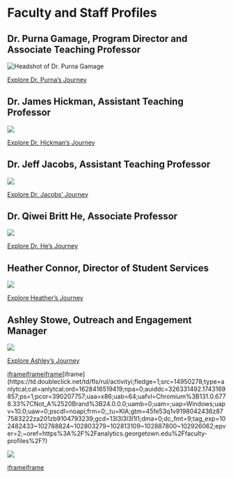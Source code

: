 # Faculty and Staff Profiles

## Dr. Purna Gamage, Program Director and Associate Teaching Professor

![Headshot of Dr. Purna Gamage](https://analytics.georgetown.edu/wp-content/uploads/sites/452/2025/01/purna-min-1-768x1024.png)

[Explore Dr. Purna’s Journey](https://analytics.georgetown.edu/announcements/purna-gamage/)

## Dr. James Hickman, Assistant Teaching Professor

![](https://analytics.georgetown.edu/wp-content/uploads/sites/452/2023/12/Profile-Pics-3x4-4-1-768x1024.png)

[Explore Dr. Hickman’s Journey](https://analytics.georgetown.edu/announcements/dr-james-hickman-assistant-teaching-professor/)

## Dr. Jeff Jacobs, Assistant Teaching Professor

![](https://analytics.georgetown.edu/wp-content/uploads/sites/452/2023/12/24-768x1024.png)

[Explore Dr. Jacobs’ Journey](https://analytics.georgetown.edu/announcements/dr-jeff-jacobs/)

## Dr. Qiwei Britt He, Associate Professor

![](https://analytics.georgetown.edu/wp-content/uploads/sites/452/2024/01/26-768x1024.png)

[Explore Dr. He’s Journey](https://analytics.georgetown.edu/announcements/faculty-profile/dr-qiwei-britt-he/)

## Heather Connor, Director of Student Services

![](https://analytics.georgetown.edu/wp-content/uploads/sites/452/2024/01/Profile-Pics-3x4--768x1024.png)

[Explore Heather’s Journey](https://analytics.georgetown.edu/staff-profile/heather-connor/)

## Ashley Stowe, Outreach and Engagement Manager

![](https://analytics.georgetown.edu/wp-content/uploads/sites/452/2024/02/Profile-Pics-3x4-7-768x1024.png)

[Explore Ashley’s Journey](https://analytics.georgetown.edu/staff-profile/ashley-stowe/)

[iframe](https://td.doubleclick.net/td/ga/rul?tid=G-BSC82Y20RS&gacid=1648572909.1743169857&gtm=45je53q1v9104488821z877583222za200zb77583222&dma=0&gcd=13l3l3l3l1l1&npa=0&pscdl=noapi&aip=1&fledge=1&frm=0&tag_exp=102482433~102788824~102803279~102813109~102887800~102926062~102964102&z=40030910)[iframe](https://td.doubleclick.net/td/ga/rul?tid=G-PMZB7WHYPX&gacid=1648572909.1743169857&gtm=45je53q1v9104793239z877583222za200zb77583222&dma=0&gcd=13l3l3l3l1l1&npa=0&pscdl=noapi&aip=1&fledge=1&frm=0&tag_exp=102482433~102788824~102803279~102813109~102887799~102926062~102964103&z=280624036)[iframe](https://14950278.fls.doubleclick.net/activityi;src=14950278;type=anlytcal;cat=anlytcal;ord=1628416519419;npa=0;auiddc=326331492.1743169857;ps=1;pcor=390207757;uaa=x86;uab=64;uafvl=Chromium%3B131.0.6778.33%7CNot_A%2520Brand%3B24.0.0.0;uamb=0;uam=;uap=Windows;uapv=10.0;uaw=0;pscdl=noapi;frm=0;_tu=KlA;gtm=45fe53q1v9198042436z877583222za201zb9104793239;gcd=13l3l3l3l1l1;dma=0;dc_fmt=1;tag_exp=102482433~102788824~102803279~102813109~102887800~102926062;epver=2;~oref=https%3A%2F%2Fanalytics.georgetown.edu%2Ffaculty-profiles%2F?)[iframe](https://td.doubleclick.net/td/fls/rul/activityi;fledge=1;src=14950278;type=anlytcal;cat=anlytcal;ord=1628416519419;npa=0;auiddc=326331492.1743169857;ps=1;pcor=390207757;uaa=x86;uab=64;uafvl=Chromium%3B131.0.6778.33%7CNot_A%2520Brand%3B24.0.0.0;uamb=0;uam=;uap=Windows;uapv=10.0;uaw=0;pscdl=noapi;frm=0;_tu=KlA;gtm=45fe53q1v9198042436z877583222za201zb9104793239;gcd=13l3l3l3l1l1;dma=0;dc_fmt=9;tag_exp=102482433~102788824~102803279~102813109~102887800~102926062;epver=2;~oref=https%3A%2F%2Fanalytics.georgetown.edu%2Ffaculty-profiles%2F?)

![](https://bat.bing.com/action/0?ti=13014621&tm=gtm002&Ver=2&mid=86d2c7eb-b9d5-4aa2-8c52-434819edb568&bo=1&sid=ac9ffd100bdb11f0b8e42d69278b8914&vid=aca034600bdb11f0b6848fb06e0f5199&vids=1&msclkid=N&uach=pv%3D10.0&pi=918639831&lg=en-US&sw=1280&sh=720&sc=24&tl=Faculty%20and%20Staff%20Profiles%20%7C%20Master%20of%20Science%20in%20Data%20Science%20%26%20Analytics%20%7C%20Georgetown%20University&p=https%3A%2F%2Fanalytics.georgetown.edu%2Ffaculty-profiles%2F&r=&lt=560&evt=pageLoad&sv=1&cdb=AQAQ&rn=389828)

[iframe](about:blank)[iframe](https://insight.adsrvr.org/track/up?adv=tz1xvy0&ref=https%3A%2F%2Fanalytics.georgetown.edu%2Ffaculty-profiles%2F&upid=a8id7gz&upv=1.1.0&paapi=1)